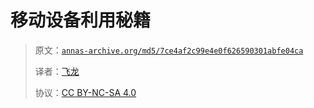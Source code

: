 # 移动设备利用秘籍

> 原文：[`annas-archive.org/md5/7ce4af2c99e4e0f626590301abfe04ca`](https://annas-archive.org/md5/7ce4af2c99e4e0f626590301abfe04ca)
> 
> 译者：[飞龙](https://github.com/wizardforcel)
> 
> 协议：[CC BY-NC-SA 4.0](http://creativecommons.org/licenses/by-nc-sa/4.0/)
